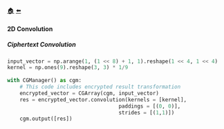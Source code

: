 [:house:](/docs/README.md) [:arrow_left:](/docs/advanced_operations/README.md)

#### 2D Convolution

##### Ciphertext Convolution

```python
input_vector = np.arange(1, (1 << 8) + 1, 1).reshape(1 << 4, 1 << 4) 
kernel = np.ones(9).reshape(3, 3) * 1/9
    
with CGManager() as cgm:
    # This code includes encrypted result transformation
    encrypted_vector = CGArray(cgm, input_vector) 
    res = encrypted_vector.convolution(kernels = [kernel], 
                                    paddings = [(0, 0)], 
                                    strides = [(1,1)])
    cgm.output([res])

```
